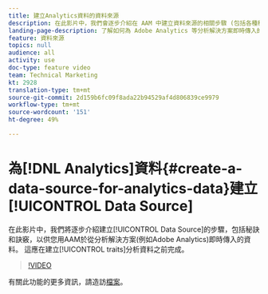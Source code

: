 ```yaml
---
title: 建立Analytics資料的資料來源
description: 在此影片中，我們會逐步介紹在 AAM 中建立資料來源的相關步驟 (包括各種秘訣和訣竅)，供您在處理從 Adobe Analytics 等分析解決方案即時傳入的資料時使用。請先觀看此影片，再為分析資料建立特徵。
landing-page-description: 了解如何為 Adobe Analytics 等分析解決方案即時傳入的資料建立資料來源。動手為分析資料建立特徵之前，請先觀看這部影片。
feature: 資料來源
topics: null
audience: all
activity: use
doc-type: feature video
team: Technical Marketing
kt: 2928
translation-type: tm+mt
source-git-commit: 2d159b6fc09f8ada22b94529af4d806839ce9979
workflow-type: tm+mt
source-wordcount: '151'
ht-degree: 49%

---
```



# 為[!DNL Analytics]資料{#create-a-data-source-for-analytics-data}建立[!UICONTROL Data Source]

在此影片中，我們將逐步介紹建立[!UICONTROL Data Source]的步驟，包括秘訣和訣竅，以供您用AAM於從分析解決方案(例如Adobe Analytics)即時傳入的資料。 這應在建立[!UICONTROL traits]分析資料之前完成。

>[!VIDEO](https://video.tv.adobe.com/v/27329/?quality=12)

有關此功能的更多資訊，請造訪[檔案](https://marketing.adobe.com/resources/help/en_US/aam/c_datasources.html)。
